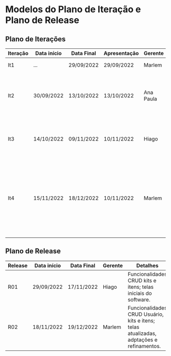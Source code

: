 # Modelos do Plano de Iteração e Plano de Release

## Plano de Iterações

Iteração | Data início | Data Final | Apresentação | Gerente   | Detalhes
-------- | ----------- | ---------- | ------------ | -------   | -------
It1      |    ...      | 29/09/2022 |  29/09/2022  | Marlem    | Lista de atividades.
It2      | 30/09/2022  | 13/10/2022 |  13/10/2022  | Ana Paula | Atualização de Documento de visão melhorando os RF's , User Stories e CRUD's
It3      | 14/10/2022  | 09/11/2022 |  10/11/2022  | Hiago     | Atualização das documentações, implementação de CRUD, demonstração do software
It4      | 15/11/2022  | 18/12/2022 |  10/11/2022  | Marlem     | Atualização das documentações, implementação de funcionalidades e refinamentos das já existentes, implementação de front-end e demonstração do software


## Plano de Release

Release | Data início | Data Final | Gerente  | Detalhes
------- | ----------- | ---------- | -------- | --------
R01     |  29/09/2022 | 17/11/2022 |   Hiago  | Funcionalidades CRUD kits e itens; telas iniciais do software.
R02     |  18/11/2022 | 19/12/2022 |  Marlem  | Funcionalidades CRUD Usuário, kits e itens; telas atualizadas, adptações e refinamentos.
